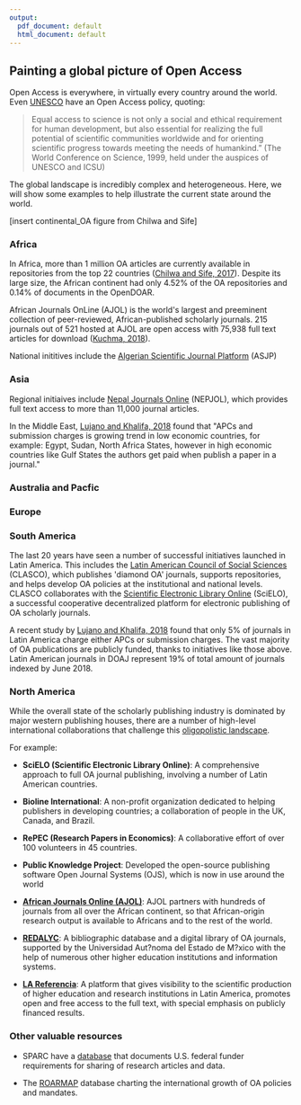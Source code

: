 ```yaml
---
output:
  pdf_document: default
  html_document: default
---
```


## Painting a global picture of Open Access <a name="global"></a>

Open Access is everywhere, in virtually every country around the world. Even [UNESCO](http://www.unesco.org/new/fileadmin/MULTIMEDIA/HQ/ERI/pdf/oa_policy_rev2.pdf) have an Open Access policy, quoting:

> Equal access to science is not only a social and ethical requirement for human development, but also essential for realizing the full potential of scientific communities worldwide and for orienting scientific progress towards meeting the needs of humankind.” (The World Conference on Science, 1999, held under the auspices of UNESCO and ICSU)

The global landscape is incredibly complex and heterogeneous. Here, we will show  some examples to help illustrate the current state around the world.

[insert continental_OA figure from Chilwa and Sife]

### Africa

In Africa, more than 1 million OA articles are currently available in repositories from the top 22 countries ([Chilwa and Sife, 2017](https://github.com/OpenScienceMOOC/Module-6-Open-Access-to-Research-Papers/blob/master/Reading%20Material_Open%20Access%20to%20Research%20Papers/Chilwa%20and%20Sife%2C%202017.pdf)). Despite its large size, the African continent had only 4.52% of the OA repositories and 0.14% of documents in the OpenDOAR.

African Journals OnLine (AJOL) is the world's largest and preeminent collection of peer-reviewed, African-published scholarly journals. 215 journals out of 521 hosted at AJOL are open access with 75,938 full text articles for download ([Kuchma, 2018](https://github.com/OpenScienceMOOC/Module-6-Open-Access-to-Research-Papers/blob/master/Reading%20Material_Open%20Access%20to%20Research%20Papers/Kuchma%2C%202018.pdf)).

National inititives include the [Algerian Scientific Journal Platform]() (ASJP)

### Asia

Regional initiaives include [Nepal Journals Online]() (NEPJOL), which provides full text access to more than 11,000 journal articles.

In the Middle East, [Lujano and Khalifa, 2018](https://github.com/OpenScienceMOOC/Module-6-Open-Access-to-Research-Papers/blob/master/Reading%20Material_Open%20Access%20to%20Research%20Papers/Lujano%20and%20Khalifa%2C%202018.pdf) found that "APCs and submission charges is growing trend in low economic countries, for example: Egypt, Sudan, North Africa States, however in high economic countries
like Gulf States the authors get paid when publish a paper in a journal."


### Australia and Pacfic


### Europe


### South America

The last 20 years have seen a number of successful initiatives launched in Latin America. This includes the [Latin American Council of Social Sciences]() (CLASCO), which publishes 'diamond OA' journals, supports repositories, and helps develop OA policies at the institutional and national levels. CLASCO collaborates with the [Scientific Electronic Library Online]() (SciELO), a successful cooperative decentralized platform for electronic publishing of OA scholarly journals.

A recent study by [Lujano and Khalifa, 2018](https://github.com/OpenScienceMOOC/Module-6-Open-Access-to-Research-Papers/blob/master/Reading%20Material_Open%20Access%20to%20Research%20Papers/Lujano%20and%20Khalifa%2C%202018.pdf) found that only 5% of journals in Latin America charge either APCs or submission charges. The vast majority of OA publications are publicly funded, thanks to initiatives like those above. Latin American journals in DOAJ represent 19% of total amount of journals indexed by June 2018.


### North America



While the overall state of the scholarly publishing industry is dominated by major western publishing houses, there are a number of high-level international collaborations that challenge this [oligopolistic landscape](https://journals.plos.org/plosone/article?id=10.1371/journal.pone.0127502).

For example:

* **SciELO (Scientific Electronic Library Online)**: A comprehensive approach to full OA journal publishing, involving a number of Latin American countries.

* **Bioline International**: A non-profit organization dedicated to helping publishers in developing countries; a collaboration of people in the UK, Canada, and Brazil.

* **RePEC (Research Papers in Economics)**: A collaborative effort of over 100 volunteers in 45 countries.

* **Public Knowledge Project**: Developed the open-source publishing software Open Journal Systems (OJS), which is now in use around the world

* [**African Journals Online (AJOL)**](https://www.ajol.info/): AJOL partners with hundreds of journals from all over the African continent, so that African-origin research output is available to Africans and to the rest of the world. 

* [**REDALYC**](http://www.redalyc.org/home.oa): A bibliographic database and a digital library of OA journals, supported by the Universidad Aut?noma del Estado de M?xico with the help of numerous other higher education institutions and information systems.

* [**LA Referencia**](http://www.lareferencia.info/en/): A platform that gives visibility to the scientific production of higher education and research institutions in Latin America, promotes open and free access to the full text, with special emphasis on publicly financed results.

### Other valuable resources

* SPARC have a [database](http://researchsharing.sparcopen.org/) that documents U.S. federal funder requirements for sharing of research articles and data.

* The [ROARMAP](https://roarmap.eprints.org/) database charting the international growth of OA policies and mandates.